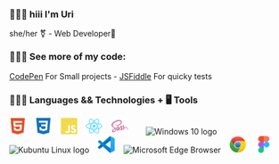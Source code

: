 <h3>👩🏼‍💻 hiii I'm Uri </h3>
she/her ⚧️ - Web Developer🦋

<h3 align="left">👩🏼‍🎨 See more of my code:</h3>

<a href="https://codepen.io/uributterfly">CodePen</a> For Small projects - 
<a href="https://jsfiddle.net/user/uricode/fiddles/">JSFiddle</a> For quicky tests

<h3 align="left">👩🏼‍🏫 Languages && Technologies + 🖥️ Tools</h3>

<p align="left">
  <img src="https://raw.githubusercontent.com/devicons/devicon/1119b9f84c0290e0f0b38982099a2bd027a48bf1/icons/html5/html5-plain.svg" width=30 title="HTML5" alt="HTML five Logo orange" />
  &nbsp;&nbsp;
  <img src="https://raw.githubusercontent.com/devicons/devicon/1119b9f84c0290e0f0b38982099a2bd027a48bf1/icons/css3/css3-plain.svg" width=30 title="CSS3" alt="CSS three logo blue" />
  &nbsp;&nbsp;
  <img src="https://raw.githubusercontent.com/devicons/devicon/1119b9f84c0290e0f0b38982099a2bd027a48bf1/icons/javascript/javascript-plain.svg" width=30 title="JavaScript" alt="JavaScript logo yellow JS" />
  &nbsp;&nbsp;
  <img src="https://raw.githubusercontent.com/devicons/devicon/1119b9f84c0290e0f0b38982099a2bd027a48bf1/icons/react/react-original.svg" width=30 title="JavaScript: React.js" alt="React blue logo" />
  &nbsp;&nbsp;
  <img src="https://github.com/devicons/devicon/blob/master/icons/sass/sass-original.svg" width=30 title="CSS: Sass" alt="Sass logo" />
&nbsp;&nbsp;&nbsp;&nbsp;&nbsp;&nbsp;
  <img src="https://upload.wikimedia.org/wikipedia/commons/thumb/4/48/Windows_logo_-_2012_%28dark_blue%29.svg/2048px-Windows_logo_-_2012_%28dark_blue%29.svg.png" width=30 title="Microsoft Windows 10" alt="Windows 10 logo" />
  &nbsp;&nbsp;
  <img src="https://upload.wikimedia.org/wikipedia/commons/thumb/1/1f/Kubuntu_logo.svg/1200px-Kubuntu_logo.svg.png" width=30 title="Kubuntu Linux" alt="Kubuntu Linux logo" />
  &nbsp;&nbsp;
  <img src="https://raw.githubusercontent.com/devicons/devicon/1119b9f84c0290e0f0b38982099a2bd027a48bf1/icons/vscode/vscode-original.svg" width=30 title="Visual Studio Code" alt="Visual studio code logo" />
  &nbsp;&nbsp;
  <img src="https://upload.wikimedia.org/wikipedia/commons/9/98/Microsoft_Edge_logo_%282019%29.svg" width=30 title="Microsoft Edge Browser" />
  &nbsp;&nbsp;
  <img src="https://raw.githubusercontent.com/devicons/devicon/1119b9f84c0290e0f0b38982099a2bd027a48bf1/icons/chrome/chrome-original.svg" width=30 title="Google Chrome Browser" />
  &nbsp;&nbsp;
  <img src="https://raw.githubusercontent.com/devicons/devicon/1119b9f84c0290e0f0b38982099a2bd027a48bf1/icons/figma/figma-original.svg" width=30 title="Figma" alt="Figma logo" />
</p>
